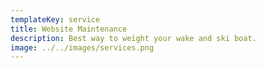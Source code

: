 ```yaml
---
templateKey: service
title: Website Maintenance
description: Best way to weight your wake and ski boat.
image: ../../images/services.png
---
```

